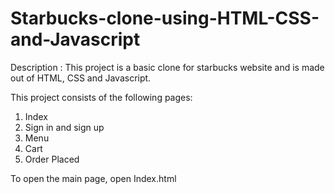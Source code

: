 # Starbucks-clone-using-HTML-CSS-and-Javascript

Description :
This project is a basic clone for starbucks website and is made out of HTML, CSS and Javascript.

This project consists of the following pages:
1. Index
2. Sign in and sign up
3. Menu
4. Cart
5. Order Placed




To open the main page, open Index.html
